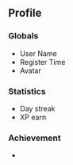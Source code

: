 
## Profile
 ### Globals
   - User Name
   - Register Time
   - Avatar

 ### Statistics
   - Day streak
   - XP earn

 ### Achievement
   - 

##
  ### 
